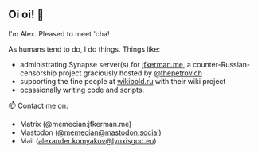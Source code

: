 ## Oi oi! 👋

<!--
**memecian/memecian** is a ✨ _special_ ✨ repository because its `README.md` (this file) appears on your GitHub profile.
Here are some ideas to get you started:
-->
I'm Alex. Pleased to meet 'cha!

As humans tend to do, I do things. Things like:
- administrating Synapse server(s) for [jfkerman.me](https://jfkerman.me), a counter-Russian-censorship project graciously hosted by [@thepetrovich](https://github.com/memecian)
- supporting the fine people at [wikibold.ru](http://wikibold.ru) with their wiki project
- ocassionally writing code and scripts.


📫 Contact me on: 
- Matrix (@memecian:jfkerman.me)
- Mastodon (@memecian@mastodon.social)
- Mail (alexander.komyakov@lynxisgod.eu)
  

